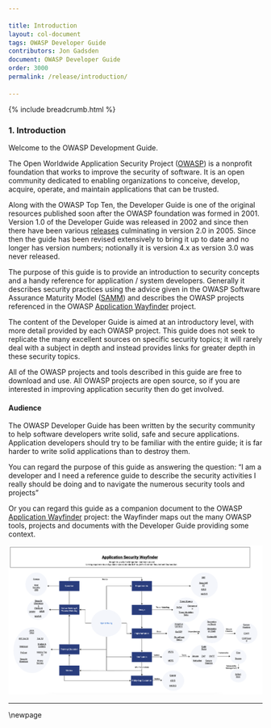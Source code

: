 ```yaml
---

title: Introduction
layout: col-document
tags: OWASP Developer Guide
contributors: Jon Gadsden
document: OWASP Developer Guide
order: 3000
permalink: /release/introduction/

---
```


{% include breadcrumb.html %}

### 1. Introduction

Welcome to the OWASP Development Guide.

The Open Worldwide Application Security Project ([OWASP][about]) is a nonprofit foundation
that works to improve the security of software.
It is an open community dedicated to enabling organizations to
conceive, develop, acquire, operate, and maintain applications that can be trusted.

Along with the OWASP Top Ten, the Developer Guide is one of the original resources
published soon after the OWASP foundation was formed in 2001.
Version 1.0 of the Developer Guide was released in 2002
and since then there have been various [releases][versions] culminating in version 2.0 in 2005.
Since then the guide has been revised extensively to bring it up to date and no longer has version numbers;
notionally it is version 4.x as version 3.0 was never released.

The purpose of this guide is to provide an introduction to security concepts
and a handy reference for application / system developers.
Generally it describes security practices using the advice given in the
OWASP Software Assurance Maturity Model ([SAMM][samm]) and describes the OWASP projects
referenced in the OWASP [Application Wayfinder][wayfinder] project.

The content of the Developer Guide is aimed at an introductory level, with more detail provided by each OWASP project.
This guide does not seek to replicate the many excellent sources on specific security topics;
it will rarely deal with a subject in depth and instead provides links for greater depth in these security topics.

All of the OWASP projects and tools described in this guide are free to download and use.
All OWASP projects are open source, so if you are interested in improving application security then do get involved.

#### Audience

The OWASP Developer Guide has been written by the security community to help software developers write solid,
safe and secure applications.
Application developers should try to be familiar with the entire guide;
it is far harder to write solid applications than to destroy them.

You can regard the purpose of this guide as answering the question:
 “I am a developer and I need a reference guide to describe the security activities I really should be doing
 and to navigate the numerous security tools and projects”

Or you can regard this guide as a companion document to the OWASP [Application Wayfinder][wayfinder] project:
the Wayfinder maps out the many OWASP tools, projects and documents with the Developer Guide providing some context.

![Application Wayfinder Diagram](../assets/images/owasp-wayfinder.png "OWASP Application Wayfinder")

----

[about]: https://owasp.org/about/
[samm]: https://owaspsamm.org/about/
[versions]: https://github.com/OWASP/DevGuide/wiki#old-versions
[wayfinder]: https://owasp.org/www-project-integration-standards/

\newpage
